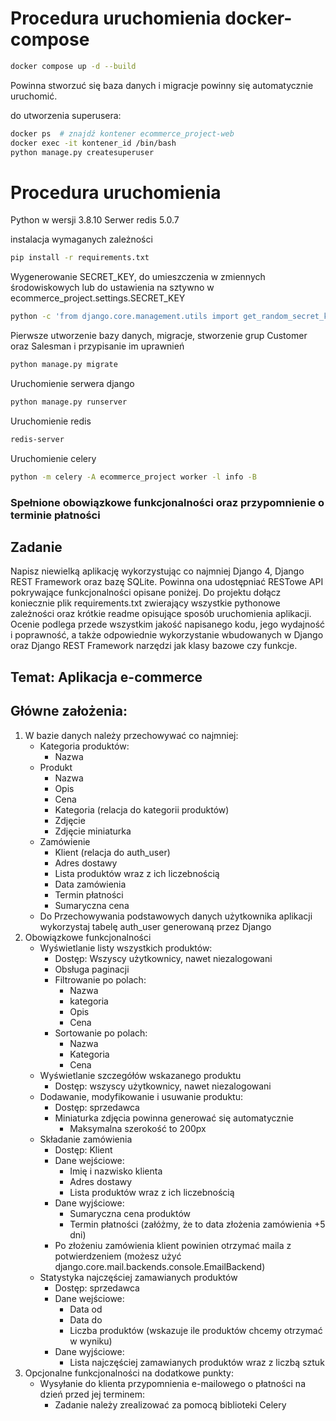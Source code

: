 # Procedura uruchomienia docker-compose
```bash
docker compose up -d --build
```
Powinna stworzuć się baza danych i migracje powinny się automatycznie uruchomić.

do utworzenia superusera:
```bash
docker ps  # znajdź kontener ecommerce_project-web
docker exec -it kontener_id /bin/bash
python manage.py createsuperuser
```


# Procedura uruchomienia

Python w wersji 3.8.10
Serwer redis 5.0.7

instalacja wymaganych zależności
```bash
pip install -r requirements.txt
```

Wygenerowanie SECRET_KEY, do umieszczenia w zmiennych środowiskowych lub do ustawienia na sztywno w ecommerce_project.settings.SECRET_KEY
```bash
python -c 'from django.core.management.utils import get_random_secret_key; print(get_random_secret_key())'
```

Pierwsze utworzenie bazy danych, migracje, stworzenie grup Customer oraz Salesman i przypisanie im uprawnień
```bash
python manage.py migrate
```

Uruchomienie serwera django
```bash
python manage.py runserver
```

Uruchomienie redis
```bash
redis-server
```

Uruchomienie celery
```bash
python -m celery -A ecommerce_project worker -l info -B
```

### Spełnione obowiązkowe funkcjonalności oraz przypomnienie o terminie płatności

## Zadanie
Napisz niewielką aplikację wykorzystując co najmniej Django 4, Django REST Framework oraz bazę
SQLite. Powinna ona udostępniać RESTowe API pokrywające funkcjonalności opisane poniżej. Do
projektu dołącz koniecznie plik requirements.txt zwierający wszystkie pythonowe zależności oraz
krótkie readme opisujące sposób uruchomienia aplikacji.
Ocenie podlega przede wszystkim jakość napisanego kodu, jego wydajność i poprawność, a także
odpowiednie wykorzystanie wbudowanych w Django oraz Django REST Framework narzędzi jak klasy
bazowe czy funkcje.

## Temat: Aplikacja e-commerce

## Główne założenia:
1. W bazie danych należy przechowywać co najmniej:
    - Kategoria produktów:
        - Nazwa
    - Produkt
      - Nazwa
      - Opis
      - Cena
      - Kategoria (relacja do kategorii produktów)
      - Zdjęcie
      - Zdjęcie miniaturka
    - Zamówienie
      - Klient (relacja do auth_user)
      - Adres dostawy
      - Lista produktów wraz z ich liczebnością
      - Data zamówienia
      - Termin płatności
      - Sumaryczna cena
    - Do Przechowywania podstawowych danych użytkownika aplikacji wykorzystaj tabelę auth_user generowaną przez Django
2. Obowiązkowe funkcjonalności
    - Wyświetlanie listy wszystkich produktów:
      - Dostęp: Wszyscy użytkownicy, nawet niezalogowani
      - Obsługa paginacji
      - Filtrowanie po polach:
        - Nazwa
        - kategoria
        - Opis
        - Cena
      - Sortowanie po polach:
        - Nazwa
        - Kategoria
        - Cena
    - Wyświetlanie szczegółów wskazanego produktu
      - Dostęp: wszyscy użytkownicy, nawet niezalogowani
    - Dodawanie, modyfikowanie i usuwanie produktu:
      - Dostęp: sprzedawca
      - Miniaturka zdjęcia powinna generować się automatycznie
        - Maksymalna szerokość to 200px
    - Składanie zamówienia
      - Dostęp: Klient
      - Dane wejściowe:
        - Imię i nazwisko klienta
        - Adres dostawy
        - Lista produktów wraz z ich liczebnością
      - Dane wyjściowe:
        - Sumaryczna cena produktów
        - Termin płatności (załóżmy, że to data złożenia zamówienia +5 dni)
      - Po złożeniu zamówienia klient powinien otrzymać maila z potwierdzeniem (możesz użyć django.core.mail.backends.console.EmailBackend)
    - Statystyka najczęściej zamawianych produktów
      - Dostęp: sprzedawca
      - Dane wejściowe:
        - Data od
        - Data do
        - Liczba produktów (wskazuje ile produktów chcemy otrzymać w wyniku)
      - Dane wyjściowe:
        - Lista najczęściej zamawianych produktów wraz z liczbą sztuk
3. Opcjonalne funkcjonalności na dodatkowe punkty:
    - Wysyłanie do klienta przypomnienia e-mailowego o płatności na dzień przed jej terminem:
      - Zadanie należy zrealizować za pomocą biblioteki Celery
